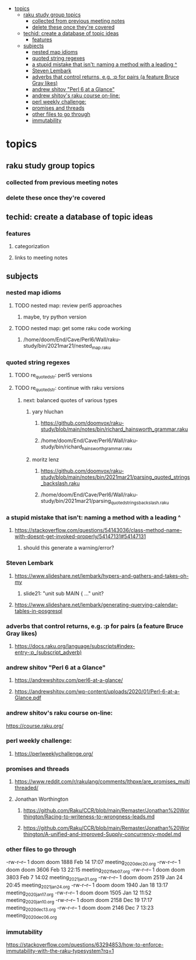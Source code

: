 - [topics](#org253a937)
  - [raku study group topics](#org0aca554)
    - [collected from previous meeting notes](#org9640f8f)
    - [delete these once they're covered](#orgc1bf9a6)
  - [techid: create a database of topic ideas](#orge32d85a)
    - [features](#org60ac91d)
  - [subjects](#orgf229bc6)
    - [nested map idioms](#orge11f105)
    - [quoted string regexes](#org62f1857)
    - [a stupid mistake that isn't: naming a method with a leading ^](#orgf97ee6d)
    - [Steven Lembark](#org9bc3a52)
    - [adverbs that control returns, e.g. :p for pairs (a feature Bruce Gray likes)](#org39b9777)
    - [andrew shitov "Perl 6 at a Glance"](#org214ec9e)
    - [andrew shitov's raku course on-line:](#org2c00651)
    - [perl weekly challenge:](#org473bdfd)
    - [promises and threads](#org83cc883)
    - [other files to go through](#org953b3f8)
    - [immutability](#orgaa9cb3c)


<a id="org253a937"></a>

# topics


<a id="org0aca554"></a>

## raku study group topics


<a id="org9640f8f"></a>

### collected from previous meeting notes


<a id="orgc1bf9a6"></a>

### delete these once they're covered


<a id="orge32d85a"></a>

## techid: create a database of topic ideas


<a id="org60ac91d"></a>

### features

1.  categorization

2.  links to meeting notes


<a id="orgf229bc6"></a>

## subjects


<a id="orge11f105"></a>

### nested map idioms

1.  TODO nested map: review perl5 approaches

    1.  maybe, try python version

2.  TODO nested map: get some raku code working

    1.  /home/doom/End/Cave/Perl6/Wall/raku-study/bin/2021mar21/nested<sub>map.raku</sub>


<a id="org62f1857"></a>

### quoted string regexes

1.  TODO re<sub>quoted</sub><sub>str</sub>: perl5 versions

2.  TODO re<sub>quoted</sub><sub>str</sub>: continue with raku versions

    1.  next: balanced quotes of various types
    
        1.  yary hluchan
        
            1.  <https://github.com/doomvox/raku-study/blob/main/notes/bin/richard_hainsworth_grammar.raku>
            
            2.  /home/doom/End/Cave/Perl6/Wall/raku-study/bin/richard<sub>hainsworth</sub><sub>grammar.raku</sub>
        
        2.  moritz lenz
        
            1.  <https://github.com/doomvox/raku-study/blob/main/notes/bin/2021mar21/parsing_quoted_strings_backslash.raku>
            
            2.  /home/doom/End/Cave/Perl6/Wall/raku-study/bin/2021mar21/parsing<sub>quoted</sub><sub>strings</sub><sub>backslash.raku</sub>


<a id="orgf97ee6d"></a>

### a stupid mistake that isn't: naming a method with a leading ^

1.  <https://stackoverflow.com/questions/54143036/class-method-name-with-doesnt-get-invoked-properly/54147131#54147131>

    1.  should this generate a warning/error?


<a id="org9bc3a52"></a>

### Steven Lembark

1.  <https://www.slideshare.net/lembark/hypers-and-gathers-and-takes-oh-my>

    1.  slide21:  "unit sub MAIN { &#x2026;"  unit?

2.  <https://www.slideshare.net/lembark/generating-querying-calendar-tables-in-posgresql>


<a id="org39b9777"></a>

### adverbs that control returns, e.g. :p for pairs (a feature Bruce Gray likes)

1.  <https://docs.raku.org/language/subscripts#index-entry-:p_(subscript_adverb)>


<a id="org214ec9e"></a>

### andrew shitov "Perl 6 at a Glance"

1.  <https://andrewshitov.com/perl6-at-a-glance/>

2.  <https://andrewshitov.com/wp-content/uploads/2020/01/Perl-6-at-a-Glance.pdf>


<a id="org2c00651"></a>

### andrew shitov's raku course on-line:

<https://course.raku.org/>


<a id="org473bdfd"></a>

### perl weekly challenge:

1.  <https://perlweeklychallenge.org/>


<a id="org83cc883"></a>

### promises and threads

1.  <https://www.reddit.com/r/rakulang/comments/lthpxe/are_promises_multithreaded/>

2.  Jonathan Worthington

    1.  <https://github.com/Raku/CCR/blob/main/Remaster/Jonathan%20Worthington/Racing-to-writeness-to-wrongness-leads.md>
    
    2.  <https://github.com/Raku/CCR/blob/main/Remaster/Jonathan%20Worthington/A-unified-and-improved-Supply-concurrency-model.md>


<a id="org953b3f8"></a>

### other files to go through

-rw-r&#x2013;r&#x2013; 1 doom doom 1888 Feb 14 17:07 meeting<sub>2020dec20.org</sub> -rw-r&#x2013;r&#x2013; 1 doom doom 3606 Feb 13 22:15 meeting<sub>2021feb07.org</sub> -rw-r&#x2013;r&#x2013; 1 doom doom 3803 Feb 7 14:02 meeting<sub>2021jan31.org</sub> -rw-r&#x2013;r&#x2013; 1 doom doom 2519 Jan 24 20:45 meeting<sub>2021jan24.org</sub> -rw-r&#x2013;r&#x2013; 1 doom doom 1940 Jan 18 13:17 meeting<sub>2020jan17.org</sub> -rw-r&#x2013;r&#x2013; 1 doom doom 1505 Jan 12 11:52 meeting<sub>2020jan10.org</sub> -rw-r&#x2013;r&#x2013; 1 doom doom 2158 Dec 19 17:17 meeting<sub>2020dec13.org</sub> -rw-r&#x2013;r&#x2013; 1 doom doom 2146 Dec 7 13:23 meeting<sub>2020dec06.org</sub>


<a id="orgaa9cb3c"></a>

### immutability

<https://stackoverflow.com/questions/63294853/how-to-enforce-immutability-with-the-raku-typesystem?rq=1>
